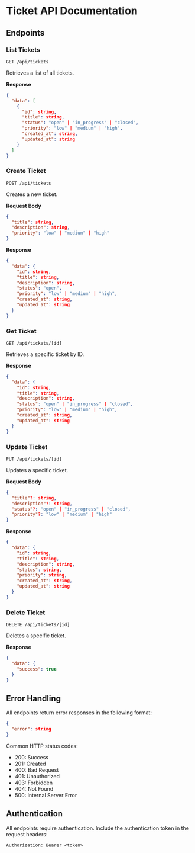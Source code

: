 # Ticket API Documentation

## Endpoints

### List Tickets
`GET /api/tickets`

Retrieves a list of all tickets.

**Response**
```json
{
  "data": [
    {
      "id": string,
      "title": string,
      "status": "open" | "in_progress" | "closed",
      "priority": "low" | "medium" | "high",
      "created_at": string,
      "updated_at": string
    }
  ]
}
```

### Create Ticket
`POST /api/tickets`

Creates a new ticket.

**Request Body**
```json
{
  "title": string,
  "description": string,
  "priority": "low" | "medium" | "high"
}
```

**Response**
```json
{
  "data": {
    "id": string,
    "title": string,
    "description": string,
    "status": "open",
    "priority": "low" | "medium" | "high",
    "created_at": string,
    "updated_at": string
  }
}
```

### Get Ticket
`GET /api/tickets/[id]`

Retrieves a specific ticket by ID.

**Response**
```json
{
  "data": {
    "id": string,
    "title": string,
    "description": string,
    "status": "open" | "in_progress" | "closed",
    "priority": "low" | "medium" | "high",
    "created_at": string,
    "updated_at": string
  }
}
```

### Update Ticket
`PUT /api/tickets/[id]`

Updates a specific ticket.

**Request Body**
```json
{
  "title"?: string,
  "description"?: string,
  "status"?: "open" | "in_progress" | "closed",
  "priority"?: "low" | "medium" | "high"
}
```

**Response**
```json
{
  "data": {
    "id": string,
    "title": string,
    "description": string,
    "status": string,
    "priority": string,
    "created_at": string,
    "updated_at": string
  }
}
```

### Delete Ticket
`DELETE /api/tickets/[id]`

Deletes a specific ticket.

**Response**
```json
{
  "data": {
    "success": true
  }
}
```

## Error Handling

All endpoints return error responses in the following format:

```json
{
  "error": string
}
```

Common HTTP status codes:
- 200: Success
- 201: Created
- 400: Bad Request
- 401: Unauthorized
- 403: Forbidden
- 404: Not Found
- 500: Internal Server Error

## Authentication

All endpoints require authentication. Include the authentication token in the request headers:

```
Authorization: Bearer <token>
``` 